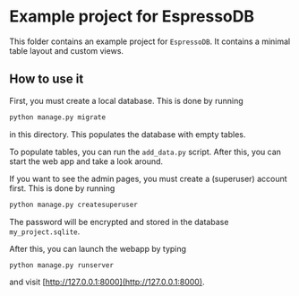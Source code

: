 # Example project for EspressoDB

This folder contains an example project for `EspressoDB`.
It contains a minimal table layout and custom views.


## How to use it

First, you must create a local database.
This is done by running
```bash
python manage.py migrate
```
in this directory.
This populates the database with empty tables.

To populate tables, you can run the `add_data.py` script.
After this, you can start the web app and take a look around.

If you want to see the admin pages, you must create a (superuser) account first.
This is done by running
```bash
python manage.py createsuperuser
```
The password will be encrypted and stored in the database `my_project.sqlite`.

After this, you can launch the webapp by typing
```bash
python manage.py runserver
```
and visit [http://127.0.0.1:8000](http://127.0.0.1:8000).
